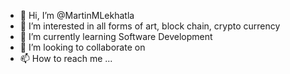 - 👋 Hi, I’m @MartinMLekhatla
- 👀 I’m interested in all forms of art, block chain, crypto currency
- 🌱 I’m currently learning Software Development
- 💞️ I’m looking to collaborate on
- 📫 How to reach me ...

<!---
MartinMLekhatla/MartinMLekhatla is a ✨ special ✨ repository because its `README.md` (this file) appears on your GitHub profile.
You can click the Preview link to take a look at your changes.
--->
